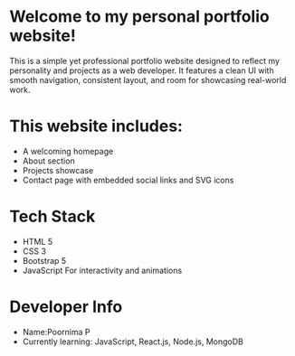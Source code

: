 # Welcome to my personal portfolio website!
This is a simple yet professional portfolio website designed to reflect my personality and projects as a web developer. It features a clean UI with smooth navigation, consistent layout, and room for showcasing real-world work.

# This website includes:
- A welcoming homepage
- About section 
- Projects showcase 
- Contact page with embedded social links and SVG icons



# Tech Stack

- HTML 5
- CSS 3
- Bootstrap 5
- JavaScript For interactivity and animations


# Developer Info

-  Name:Poornima P
-  Currently learning: JavaScript, React.js, Node.js, MongoDB



